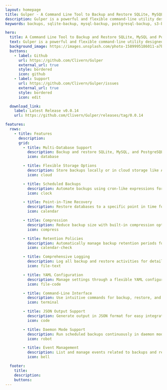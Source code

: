 ```yaml
---
layout: homepage
title: Gulper - A Command Line Tool to Backup and Restore SQLite, MySQL and PostgreSQL.
description: Gulper is a powerful and flexible command-line utility designed for backing up and restoring SQLite, MySQL, and PostgreSQL databases.
keywords: backups, sqlite-backup, mysql-backup, postgresql-backup, s3-backup, clivern

hero:
  title: A Command Line Tool to Backup and Restore SQLite, MySQL and PostgreSQL.
  text: Gulper is a powerful and flexible command-line utility designed for backing up and restoring SQLite, MySQL, and PostgreSQL databases.
  background_image: https://images.unsplash.com/photo-1589995186011-a7b485edc4bf?q=80&w=2834&auto=format&fit=crop
  buttons:
    - label: Github
      url: https://github.com/Clivern/Gulper
      external_url: true
      style: bordered
      icon: github
    - label: Support
      url: https://github.com/Clivern/Gulper/issues
      external_url: true
      style: bordered
      icon: edit

  download_link:
    label: Latest Release v0.0.14
    url: https://github.com/Clivern/Gulper/releases/tag/0.0.14

features:
  rows:
    - title: Features
      description:
      grid:
        - title: Multi-Database Support
          description: Backup and restore SQLite, MySQL, and PostgreSQL databases.
          icon: database

        - title: Flexible Storage Options
          description: Store backups locally or in cloud storage like AWS S3 and DigitalOcean Spaces.
          icon: cloud

        - title: Scheduled Backups
          description: Automate backups using cron-like expressions for efficient management.
          icon: clock

        - title: Point-in-Time Recovery
          description: Restore databases to a specific point in time for precise recovery.
          icon: calendar

        - title: Compression
          description: Reduce backup size with built-in compression options for efficient storage.
          icon: compress

        - title: Retention Policies
          description: Automatically manage backup retention periods for organized storage.
          icon: calendar-check

        - title: Comprehensive Logging
          description: Log all backup and restore activities for detailed tracking.
          icon: file-text

        - title: YAML Configuration
          description: Manage settings through a flexible YAML configuration file.
          icon: file-code

        - title: Command-Line Interface
          description: Use intuitive commands for backup, restore, and event management.
          icon: terminal

        - title: JSON Output Support
          description: Generate output in JSON format for easy integration with other tools.
          icon: code

        - title: Daemon Mode Support
          description: Run scheduled backups continuously in daemon mode for uninterrupted service.
          icon: robot

        - title: Event Management
          description: List and manage events related to backups and restores for better monitoring.
          icon: bell

  footer:
    title:
    description:
    buttons:
---
```

